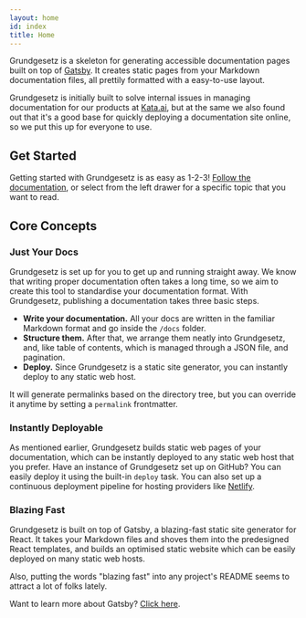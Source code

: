 ```yaml
---
layout: home
id: index
title: Home
---
```


Grundgesetz is a skeleton for generating accessible documentation pages built on top of [Gatsby](https://www.gatsbyjs.org). It creates static pages from your Markdown documentation files, all prettily formatted with a easy-to-use layout.

Grundgesetz is initially built to solve internal issues in managing documentation for our products at [Kata.ai](https://kata.ai/), but at the same we also found out that it's a good base for quickly deploying a documentation site online, so we put this up for everyone to use.

## Get Started

Getting started with Grundgesetz is as easy as 1-2-3! [Follow the documentation](/getting-started/installation), or select from the left drawer for a specific topic that you want to read.

## Core Concepts

### Just Your Docs

Grundgesetz is set up for you to get up and running straight away. We know that writing proper documentation often takes a long time, so we aim to create this tool to standardise your documentation format. With Grundgesetz, publishing a documentation takes three basic steps.

- **Write your documentation.** All your docs are written in the familiar Markdown format and go inside the `/docs` folder.
- **Structure them.** After that, we arrange them neatly into Grundgesetz, and, like table of contents, which is managed through a JSON file, and pagination.
- **Deploy.** Since Grundgesetz is a static site generator, you can instantly deploy to any static web host.

It will generate permalinks based on the directory tree, but you can override it anytime by setting a `permalink` frontmatter.

### Instantly Deployable

As mentioned earlier, Grundgesetz builds static web pages of your documentation, which can be instantly deployed to any static web host that you prefer. Have an instance of Grundgesetz set up on GitHub? You can easily deploy it using the built-in `deploy` task. You can also set up a continuous deployment pipeline for hosting providers like [Netlify](https://www.netlify.com/).

### Blazing Fast

Grundgesetz is built on top of Gatsby, a blazing-fast static site generator for React. It takes your Markdown files and shoves them into the predesigned React templates, and builds an optimised static website which can be easily deployed on many static web hosts.

Also, putting the words "blazing fast" into any project's README seems to attract a lot of folks lately.

Want to learn more about Gatsby? [Click here](https://www.gatsbyjs.org).
